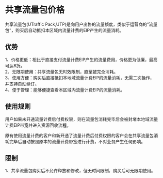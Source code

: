 # 共享流量包价格

共享流量包(UTraffic Pack,UTP)是向用户出售的流量额度，类似于运营商的“流量包”，购买后自动抵扣本区域内流量计费的EIP产生的流量消耗。

## 优势

1、价格更低：相比于直接支付流量计费EIP产生的流量费用，价格更为低廉，最高可达8折。  
2、无限期使用：共享流量包无时效限制，直至被完全消耗。  
3、使用方便：购买后直接抵扣本地域流量计费EIP的流量消耗，无需二次操作，并支持自动续订。  
4、便于管理：能够便捷查看本区域内流量计费EIP的流量消耗。

## 使用规则

用户如果未开通流量计费后付费权限，则在流量包消耗完毕后会被封堵本地域流量计费EIP带宽并进入资源回收流程。

原有使用流量计费的客户和新开通了流量计费后付费权限的客户会在共享流量包消耗完毕后自动按照原本的流量计费带宽进行计费，不对业务产生任何影响。


## 限制
1、共享流量包购买后不允许释放和修改，但无时间限制，购买后可无限期使用。
